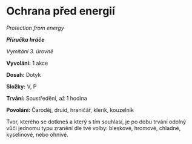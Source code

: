 # Ochrana před energií

*Protection from energy*

***Příručka hráče***

*Vymítání 3. úrovně*

**Vyvolání:** 1 akce

**Dosah:** Dotyk

**Složky:** V, P

**Trvání:** Soustředění, až 1 hodina

**Povolání:** Čaroděj, druid, hraničář, klerik, kouzelník

Tvor, kterého se dotkneš a který s tím souhlasí, je po dobu trvání odolný vůči jednomu typu zranění dle tvé volby: bleskové, hromové, chladné, kyselinové, nebo ohnivé.